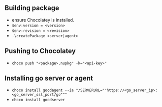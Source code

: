 ## Building package

- ensure Chocolatey is installed.
- `$env:version = <version>`
- `$env:revision = <revision>`
- `.\createPackage <server|agent>`

## Pushing to Chocolatey

- `choco push "<package>.nupkg" -k="<api-key>"`


## Installing go server or agent 

- `choco install gocdagent --ia "/SERVERURL=""https://<go_server_ip>:<go_server_ssl_port/go"""`
- `choco install gocdserver`